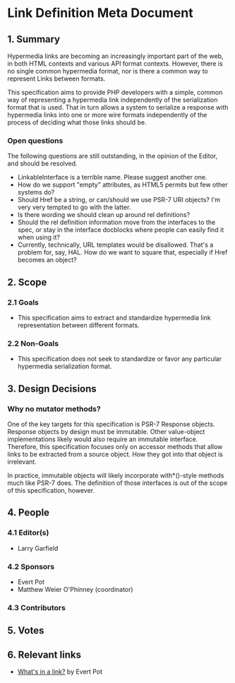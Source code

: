 # Link Definition Meta Document

## 1. Summary

Hypermedia links are becoming an increasingly important part of the web, in both HTML contexts
and various API format contexts. However, there is no single common hypermedia format, nor
is there a common way to represent Links between formats.

This specification aims to provide PHP developers with a simple, common way of representing a
hypermedia link independently of the serialization format that is used. That in turn allows
a system to serialize a response with hypermedia links into one or more wire formats independently
of the process of deciding what those links should be.

### Open questions

The following questions are still outstanding, in the opinion of the Editor, and should be resolved.

* LinkableInterface is a terrible name. Please suggest another one.
* How do we support "empty" attributes, as HTML5 permits but few other systems do?
* Should Href be a string, or can/should we use PSR-7 URI objects? I'm very very tempted to go with the latter.
* Is there wording we should clean up around rel definitions?
* Should the rel definition information move from the interfaces to the spec, or stay in the interface docblocks where
  people can easily find it when using it?
* Currently, technically, URL templates would be disallowed. That's a problem for, say, HAL. How do we want to square
  that, especially if Href becomes an object?

## 2. Scope

### 2.1 Goals

* This specification aims to extract and standardize hypermedia link representation between different
formats.

### 2.2 Non-Goals

* This specification does not seek to standardize or favor any particular hypermedia serialization format.

## 3. Design Decisions

### Why no mutator methods?

One of the key targets for this specification is PSR-7 Response objects.  Response objects by design must be
immutable.  Other value-object implementations likely would also require an immutable interface. Therefore,
this specification focuses only on accessor methods that allow links to be extracted from a source object.
How they got into that object is irrelevant.

In practice, immutable objects will likely incorporate with*()-style methods much like PSR-7 does. The definition
of those interfaces is out of the scope of this specification, however.


## 4. People

### 4.1 Editor(s)

* Larry Garfield

### 4.2 Sponsors

* Evert Pot
* Matthew Weier O'Phinney (coordinator)

### 4.3 Contributors

## 5. Votes

## 6. Relevant links

* [What's in a link?](http://evertpot.com/whats-in-a-link/) by Evert Pot
